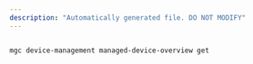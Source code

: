 ```yaml
---
description: "Automatically generated file. DO NOT MODIFY"
---
```


```bash

mgc device-management managed-device-overview get

```